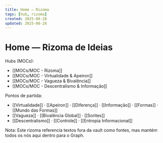 ```yaml
---
title: Home — Rizoma
tags: [hub, rizoma]
created: 2025-08-28
updated: 2025-08-28
---
```


# Home — Rizoma de Ideias

Hubs (MOCs):
- [[MOCs/MOC - Rizoma]]
- [[MOCs/MOC - Virtualidade & Apeiron]]
- [[MOCs/MOC - Vagueza & Bivalência]]
- [[MOCs/MOC - Descentralismo & Informação]]

Pontos de partida:
- [[Virtualidade]] · [[Apeiron]] · [[Diferença]] · [[Informação]] · [[Formas]] · [[Mundo das Formas]]
- [[Vagueza]] · [[Bivalência Global]] · [[Sorites]]
- [[Descentralismo]] · [[Controle]] · [[Entropia Informacional]]

Nota: Este rizoma referencia textos fora da vault como fontes, mas mantém todos os nós aqui dentro para o Graph.
